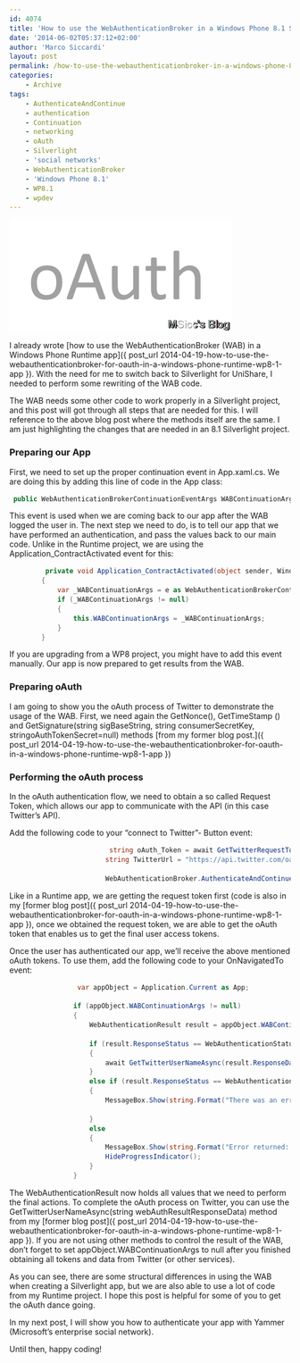 ```yaml
---
id: 4074
title: 'How to use the WebAuthenticationBroker in a Windows Phone 8.1 Silverlight app'
date: '2014-06-02T05:37:12+02:00'
author: 'Marco Siccardi'
layout: post
permalink: /how-to-use-the-webauthenticationbroker-in-a-windows-phone-8-1-silverlight-app/
categories:
    - Archive
tags:
    - AuthenticateAndContinue
    - authentication
    - Continuation
    - networking
    - oAuth
    - Silverlight
    - 'social networks'
    - WebAuthenticationBroker
    - 'Windows Phone 8.1'
    - WP8.1
    - wpdev
---
```


![oAuthDance](/assets/img/2014/06/oAuthDance.png "oAuthDance")

I already wrote [how to use the WebAuthenticationBroker (WAB) in a Windows Phone Runtime app]({ post_url 2014-04-19-how-to-use-the-webauthenticationbroker-for-oauth-in-a-windows-phone-runtime-wp8-1-app }). With the need for me to switch back to Silverlight for UniShare, I needed to perform some rewriting of the WAB code.

The WAB needs some other code to work properly in a Silverlight project, and this post will got through all steps that are needed for this. I will reference to the above blog post where the methods itself are the same. I am just highlighting the changes that are needed in an 8.1 Silverlight project.

### Preparing our App

First, we need to set up the proper continuation event in App.xaml.cs. We are doing this by adding this line of code in the App class:

``` csharp
 public WebAuthenticationBrokerContinuationEventArgs WABContinuationArgs { get; set; }
```
 
This event is used when we are coming back to our app after the WAB logged the user in. The next step we need to do, is to tell our app that we have performed an authentication, and pass the values back to our main code. Unlike in the Runtime project, we are using the Application\_ContractActivated event for this:

``` csharp
         private void Application_ContractActivated(object sender, Windows.ApplicationModel.Activation.IActivatedEventArgs e)
        {
            var _WABContinuationArgs = e as WebAuthenticationBrokerContinuationEventArgs;
            if (_WABContinuationArgs != null)
            {
                this.WABContinuationArgs = _WABContinuationArgs;
            }
        }
```
 
If you are upgrading from a WP8 project, you might have to add this event manually. Our app is now prepared to get results from the WAB.

### Preparing oAuth

I am going to show you the oAuth process of Twitter to demonstrate the usage of the WAB. First, we need again the GetNonce(), GetTimeStamp () and GetSignature(string sigBaseString, string consumerSecretKey, stringoAuthTokenSecret=null) methods [from my former blog post.]({ post_url 2014-04-19-how-to-use-the-webauthenticationbroker-for-oauth-in-a-windows-phone-runtime-wp8-1-app })

### Performing the oAuth process

In the oAuth authentication flow, we need to obtain a so called Request Token, which allows our app to communicate with the API (in this case Twitter’s API).

Add the following code to your “connect to Twitter”- Button event:

``` csharp
                         string oAuth_Token = await GetTwitterRequestTokenAsync(TwitterCallBackUri, TwitterConsumerKey);
                        string TwitterUrl = "https://api.twitter.com/oauth/authorize?oauth_token=" + oAuth_Token;

                        WebAuthenticationBroker.AuthenticateAndContinue(new Uri(TwitterUrl), new Uri(TwitterCallBackUri));
```
 
Like in a Runtime app, we are getting the request token first (code is also in my [former blog post]({ post_url 2014-04-19-how-to-use-the-webauthenticationbroker-for-oauth-in-a-windows-phone-runtime-wp8-1-app }), once we obtained the request token, we are able to get the oAuth token that enables us to get the final user access tokens.

Once the user has authenticated our app, we’ll receive the above mentioned oAuth tokens. To use them, add the following code to your OnNavigatedTo event:

``` csharp
                 var appObject = Application.Current as App;

                if (appObject.WABContinuationArgs != null)
                {
                    WebAuthenticationResult result = appObject.WABContinuationArgs.WebAuthenticationResult;

                    if (result.ResponseStatus == WebAuthenticationStatus.Success)
                    {
                        await GetTwitterUserNameAsync(result.ResponseData.ToString());
                    }
                    else if (result.ResponseStatus == WebAuthenticationStatus.ErrorHttp)
                    {
                        MessageBox.Show(string.Format("There was an error connecting to Twitter: \n {0}", result.ResponseErrorDetail.ToString()), "Sorry", MessageBoxButton.OK);

                    }
                    else
                    {
                        MessageBox.Show(string.Format("Error returned: \n{0}", result.ResponseStatus.ToString()), "Sorry", MessageBoxButton.OK);
                        HideProgressIndicator();
                    }
                }
```
 
The WebAuthenticationResult now holds all values that we need to perform the final actions. To complete the oAuth process on Twitter, you can use the GetTwitterUserNameAsync(string webAuthResultResponseData) method from my [former blog post]({ post_url 2014-04-19-how-to-use-the-webauthenticationbroker-for-oauth-in-a-windows-phone-runtime-wp8-1-app }). If you are not using other methods to control the result of the WAB, don’t forget to set appObject.WABContinuationArgs to null after you finished obtaining all tokens and data from Twitter (or other services).

As you can see, there are some structural differences in using the WAB when creating a Silverlight app, but we are also able to use a lot of code from my Runtime project. I hope this post is helpful for some of you to get the oAuth dance going.

In my next post, I will show you how to authenticate your app with Yammer (Microsoft’s enterprise social network).

Until then, happy coding!
